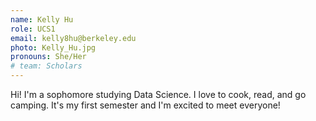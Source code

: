 ```yaml
---
name: Kelly Hu
role: UCS1
email: kelly8hu@berkeley.edu
photo: Kelly_Hu.jpg
pronouns: She/Her
# team: Scholars
---
```

Hi! I'm a sophomore studying Data Science. I love to cook, read, and go camping. It's my first semester and I'm excited to meet everyone!